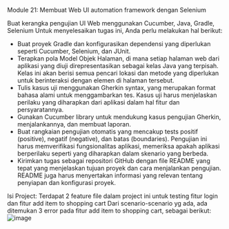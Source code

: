 Module 21: Membuat Web UI automation framework dengan Selenium

Buat kerangka pengujian UI Web menggunakan Cucumber, Java, Gradle, Selenium
Untuk menyelesaikan tugas ini, Anda perlu melakukan hal berikut:
- Buat proyek Gradle dan konfigurasikan dependensi yang diperlukan seperti Cucumber, Selenium, dan JUnit.
- Terapkan pola Model Objek Halaman, di mana setiap halaman web dari aplikasi yang diuji direpresentasikan sebagai kelas Java yang terpisah.
  Kelas ini akan berisi semua pencari lokasi dan metode yang diperlukan untuk berinteraksi dengan elemen di halaman tersebut.
- Tulis kasus uji menggunakan Gherkin syntax, yang merupakan format bahasa alami untuk menggambarkan tes.
  Kasus uji harus menjelaskan perilaku yang diharapkan dari aplikasi dalam hal fitur dan persyaratannya.
- Gunakan Cucumber library untuk mendukung kasus pengujian Gherkin, menjalankannya, dan membuat laporan.
- Buat rangkaian pengujian otomatis yang mencakup tests positif (positive), negatif (negative), dan batas (boundaries).
  Pengujian ini harus memverifikasi fungsionalitas aplikasi, memeriksa apakah aplikasi berperilaku seperti yang diharapkan dalam skenario yang berbeda.
- Kirimkan tugas sebagai repositori GitHub dengan file README yang tepat yang menjelaskan tujuan proyek dan cara menjalankan pengujian.
  README juga harus menyertakan informasi yang relevan tentang penyiapan dan konfigurasi proyek.

Isi Project:
Terdapat 2 feature file dalam project ini untuk testing fitur login dan fitur add item to shopping cart
Dari scenario-scenario yg ada, ada ditemukan 3 error pada fitur add item to shopping cart, sebagai berikut:
![image](https://github.com/fionajulieta/SeleniumPractice/assets/146444371/371c7ba6-a177-4510-8319-ba8dd5622732)

